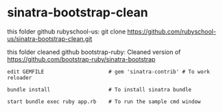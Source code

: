 sinatra-bootstrap-clean
=======================


this folder github rubyschool-us:
git clone https://github.com/rubyschool-us/sinatra-bootstrap-clean.git

this folder cleaned github bootstrap-ruby: 
Cleaned version of https://github.com/bootstrap-ruby/sinatra-bootstrap

	
    edit GEMFILE                     # gem 'sinatra-contrib' # To work reloader

    bundle install                   # To install sinatra bundle

    start bundle exec ruby app.rb    # To run the sample cmd window

